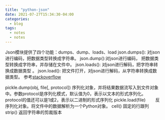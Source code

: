 ```yaml
---
title: "python-json"
date: 2021-07-27T15:34:30-04:00
categories:
  - blog
tags:
  - notes
  - notes
---
```



Json模块提供了四个功能：dumps、dump、loads、load
json.dumps(): 对json进行编码，把数据类型转换成字符串。
json.dump():对json进行编码， 把数据类型转换成字符串，并存储在文件中。
json.loads(): 对json进行解码，把字符串转换成数据类型 。
json.load(): 把文件打开，对json进行解码，从字符串转换成数据类型。
参考[stackoverflow](https://stackoverflow.com/questions/45964731/how-to-parse-hierarchy-based-on-indents-with-python)

pickle.dump(obj, file[, protocol])
序列化对象，并将结果数据流写入到文件对象中。参数protocol是序列化模式，默认值为0，表示以文本的形式序列化。protocol的值还可以是1或2，表示以二进制的形式序列化
pickle.load(file)
　　反序列化对象。将文件中的数据解析为一个Python对象。
cell()
固定的行跟列
strip()
返回字符串的剪裁版本


